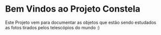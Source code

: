
<h1>Bem Vindos ao Projeto Constela</h1>

<p>Este Projeto vem para documentar as objetos que estão sendo estudados as fotos tirados pelos telescópios do mundo :)</p>
